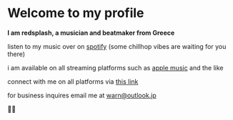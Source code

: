 # Welcome to my profile

**I am redsplash, a musician and beatmaker from Greece**

listen to my music over on [spotify](https://open.spotify.com/artist/5zKOaA2q65RpWCA7rlwnOQ?si=tXDYb5RkTeqoLCmNebExtA "redsplash on spotify") (some chillhop vibes are waiting for you there)

i am available on all streaming platforms such as [apple music](https://music.apple.com/gb/artist/redsplash/1524159311 "redsplash on apple music") and the like

connect with me on all platforms via [this link](https://www.flowcode.com/page/out "my flow page")

for business inquires email me at <warn@outlook.jp>

:purple_heart::sparkles:
